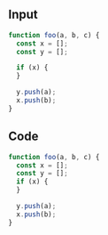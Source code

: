 
## Input

```javascript
function foo(a, b, c) {
  const x = [];
  const y = [];

  if (x) {
  }

  y.push(a);
  x.push(b);
}

```

## Code

```javascript
function foo(a, b, c) {
  const x = [];
  const y = [];
  if (x) {
  }

  y.push(a);
  x.push(b);
}

```
      